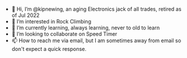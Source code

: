 - 👋 Hi, I’m @kipnewing, an aging Electronics jack of all trades, retired as of Jul 2022
- 👀 I’m interested in Rock Climbing 
- 🌱 I’m currently learning, always learning, never to old to learn 
- 💞️ I’m looking to collaborate on Speed Timer
- 📫 How to reach me via email, but I am sometimes away from email so don't expect a quick response. 

<!---
kipnewing/kipnewing is a ✨ special ✨ repository because its `README.md` (this file) appears on your GitHub profile.
You can click the Preview link to take a look at your changes.
--->
